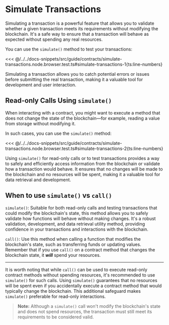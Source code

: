 # Simulate Transactions

<!-- This section should explain simulate transactions -->
<!-- simulate:example:start -->

Simulating a transaction is a powerful feature that allows you to validate whether a given transaction meets its requirements without modifying the blockchain. It's a safe way to ensure that a transaction will behave as expected without spending any real resources.

You can use the `simulate()` method to test your transactions:

<<< @/../../docs-snippets/src/guide/contracts/simulate-transactions.node.browser.test.ts#simulate-transactions-1{ts:line-numbers}

Simulating a transaction allows you to catch potential errors or issues before submitting the real transaction, making it a valuable tool for development and user interaction.

<!-- simulate:example:end -->

## Read-only Calls Using `simulate()`

<!-- This section should explain read-only calls -->
<!-- read:example:start -->

When interacting with a contract, you might want to execute a method that does not change the state of the blockchain—for example, reading a value from storage without modifying it.

In such cases, you can use the `simulate()` method:

<<< @/../../docs-snippets/src/guide/contracts/simulate-transactions.node.browser.test.ts#simulate-transactions-2{ts:line-numbers}

Using `simulate()` for read-only calls or to test transactions provides a way to safely and efficiently access information from the blockchain or validate how a transaction would behave. It ensures that no changes will be made to the blockchain and no resources will be spent, making it a valuable tool for data retrieval and development.

<!-- read:example:end -->

## When to use `simulate()` vs `call()`

<!-- This section should explain when to use the simulate vs call methods -->
<!-- simulate_call:example:start -->

`simulate()`: Suitable for both read-only calls and testing transactions that could modify the blockchain's state, this method allows you to safely validate how functions will behave without making changes. It's a robust validation, development, and data retrieval utility method, providing confidence in your transactions and interactions with the blockchain.

`call()`: Use this method when calling a function that modifies the blockchain's state, such as transferring funds or updating values. Remember that if you use `call()` on a contract method that changes the blockchain state, it _**will**_ spend your resources.

<!-- simulate_call:example:end -->

---

It is worth noting that while `call()` can be used to execute read-only contract methods without spending resources, it's recommended to use `simulate()` for such calls. Using `simulate()` guarantees that no resources will be spent even if you accidentally execute a contract method that would typically change the blockchain. This additional safeguard makes `simulate()` preferable for read-only interactions.

> **Note:** Although a `simulate()` call won't modify the blockchain's state and does not spend resources, the transaction must still meet its requirements to be considered valid.

